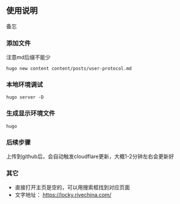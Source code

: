 ## 使用说明
备忘
### 添加文件
注意md后缀不能少
```
hugo new content content/posts/user-protocol.md
```
### 本地环境调试
```
hugo server -D
```
### 生成显示环境文件
```
hugo
``` 
### 后续步骤
上传到github后，会自动触发cloudflare更新，大概1-2分钟左右会更新好

### 其它
+ 直接打开主页是空的，可以用搜索框找到对应页面
+ 文字地址： https://locky.rivechina.com/
